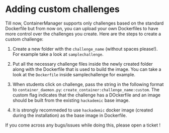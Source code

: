 Adding custom challenges
========================

Till now, ContainerManager supports only challenges based on the standard Dockerfile but from now on, you can upload your own Dockerfiles to have more control over the challenges you create. Here are the steps to create a custom challenge:

1. Create a new folder with the `challenge_name` (without spaces please!). For example take a look at `samplechallenge`.

2. Put all the necessary challenge files inside the newly created folder along with the Dockerfile that is used to build the image. You can take a look at the `Dockerfile` inside samplechallenge for example.

3. When students click on challenge, pass the string in the following format to `container_daemon.py`: `create_container:challenge_name:custom`. The custom flag indicates that the challenge has a DOckerfile and an image should be built from the existing `hackademic` base image.

4. It is strongly recommeded to use `hackademic` docker image (created during the installation) as the base image in Dockerfile.

If you come across any bugs/issues while doing this, please open a ticket !

